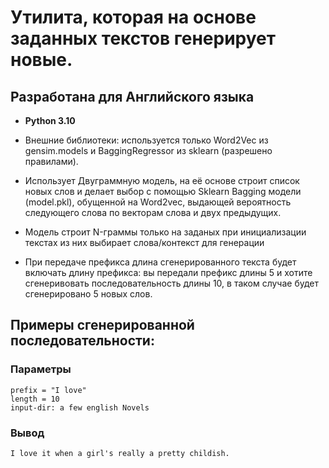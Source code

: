 # Утилита, которая на основе заданных текстов генерирует новые.
## Разработана для Английского языка

- **Python 3.10**

- Внешние библиотеки: используется только Word2Vec из gensim.models и BaggingRegressor из sklearn (разрешено правилами).

- Использует Двуграммную модель, на её основе строит список новых слов и делает выбор с помощью Sklearn Bagging модели (model.pkl), обущенной на Word2vec, выдающей вероятность следующего слова по векторам слова и двух предыдущих.

- Модель строит N-граммы только на заданых при инициализации текстах из них выбирает слова/контекст для генерации

- При передаче префикса длина сгенерированного текста будет включать длину префикса: вы передали префикс длины 5 и хотите сгенеривовать последовательность длины 10, в таком случае будет сгенерировано 5 новых слов.

## Примеры сгенерированной последовательности:
### Параметры
```
prefix = "I love"
length = 10
input-dir: a few english Novels
```
### Вывод
`I love it when a girl's really a pretty childish.`
